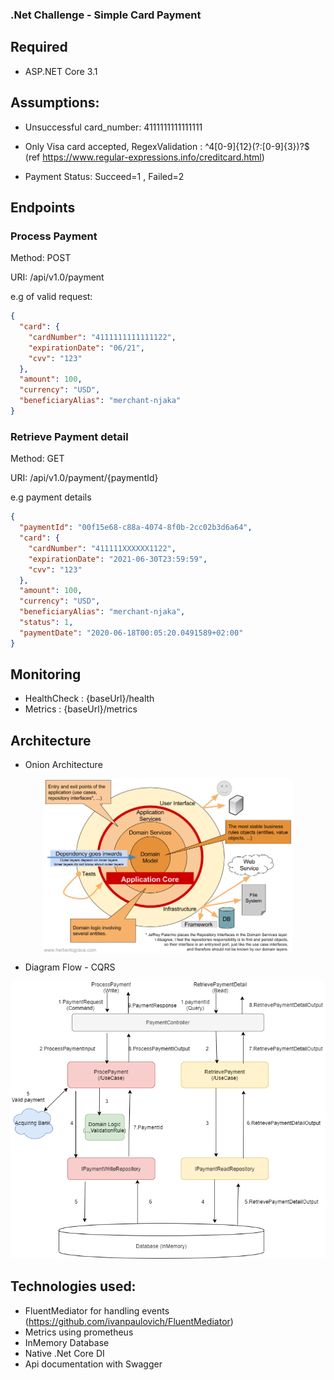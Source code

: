 ### .Net Challenge - Simple Card Payment

## Required
- ASP.NET Core 3.1

## Assumptions:

- Unsuccessful card_number: 4111111111111111

- Only Visa card accepted,  RegexValidation : ^4[0-9]{12}(?:[0-9]{3})?$ (ref https://www.regular-expressions.info/creditcard.html)

- Payment Status: Succeed=1 , Failed=2

## Endpoints
### Process Payment

Method: POST

URI: /api/v1.0/payment

e.g of valid request:

```json
{
  "card": {
    "cardNumber": "4111111111111122",
    "expirationDate": "06/21",
    "cvv": "123"
  },
  "amount": 100,
  "currency": "USD",
  "beneficiaryAlias": "merchant-njaka"
}

```

### Retrieve Payment detail

Method: GET

URI: /api/v1.0/payment/{paymentId}

e.g payment details

```json
{
  "paymentId": "00f15e68-c88a-4074-8f0b-2cc02b3d6a64",
  "card": {
    "cardNumber": "411111XXXXXX1122",
    "expirationDate": "2021-06-30T23:59:59",
    "cvv": "123"
  },
  "amount": 100,
  "currency": "USD",
  "beneficiaryAlias": "merchant-njaka",
  "status": 1,
  "paymentDate": "2020-06-18T00:05:20.0491589+02:00"
}
```

## Monitoring
- HealthCheck : {baseUrl}/health
- Metrics : {baseUrl}/metrics

## Architecture
- Onion Architecture

<p align="center">
<img src="docs/onion-architecture.png" width="400" align="center">
</p>

- Diagram Flow - CQRS

![](docs/flow-diagram.png)

## Technologies used:

- FluentMediator for handling events (https://github.com/ivanpaulovich/FluentMediator)
- Metrics using prometheus
- InMemory Database
- Native .Net Core DI
- Api documentation with Swagger
